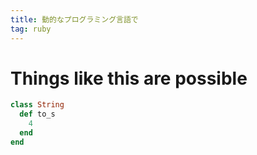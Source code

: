 ```yaml
---
title: 動的なプログラミング言語で
tag: ruby
---
```


# Things like this are possible

```ruby
class String
  def to_s
  	4
  end
end
```
